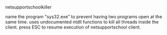 netsupportschoolkiller

name the program "sys32.exe" to prevent having two programs open at the same time.
uses undocumented ntdll functions to kill all threads inside the client.
press ESC to resume execution of netsupportschool client.